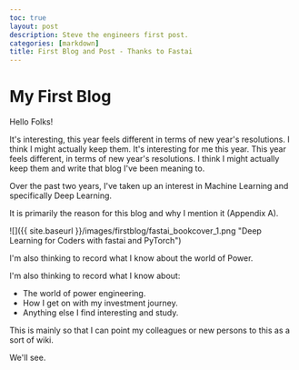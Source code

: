 ```yaml
---
toc: true
layout: post
description: Steve the engineers first post.
categories: [markdown]
title: First Blog and Post - Thanks to Fastai
---
```


# My First Blog

Hello Folks!

It's interesting, this year feels different in terms of new year's resolutions.
I think I might actually keep them.
It's interesting for me this year. This year feels different, in terms of new year's resolutions.
I think I might actually keep them and write that blog I've been meaning to.

Over the past two years, I've taken up an interest in Machine Learning and specifically Deep Learning. 

It is primarily the reason for this blog and why I mention it (Appendix A).

![]({{ site.baseurl }}/images/firstblog/fastai_bookcover_1.png "Deep Learning for Coders with fastai and PyTorch")

I'm also thinking to record what I know about the world of Power.

I'm also thinking to record what I know about:
 - The world of power engineering.
 - How I get on with my investment journey.
 - Anything else I find interesting and study.
 
This is mainly so that I can point my colleagues or new persons to this as a sort of wiki.

We'll see.






